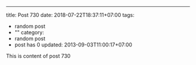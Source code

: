 ---
title: Post 730
date: 2018-07-22T18:37:11+07:00
tags:
  - random post
  - ""
category:
  - random post
  - post has 0
updated: 2013-09-03T11:00:17+07:00

This is content of post 730